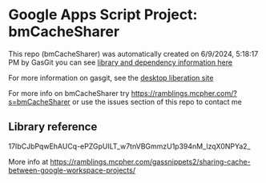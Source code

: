 # Google Apps Script Project: bmCacheSharer
This repo (bmCacheSharer) was automatically created on 6/9/2024, 5:18:17 PM by GasGit
you can see [library and dependency information here](dependencies.md)

For more information on gasgit, see the [desktop liberation site](https://ramblings.mcpher.com/drive-sdk-and-github/migrategasgit/ "desktop liberation")

For more info on bmCacheSharer try https://ramblings.mcpher.com/?s=bmCacheSharer or use the issues section of this repo to contact me
## Library reference
17IbCJbPqwEhAUCq-ePZGpUILT_w7tnVBGmmzU1p394nM_lzqX0NPYa2_

More info at https://ramblings.mcpher.com/gassnippets2/sharing-cache-between-google-workspace-projects/

